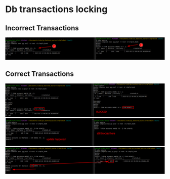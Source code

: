 # Db transactions locking


## Incorrect Transactions


![transaction_no_locking.png](img%2Ftransaction_no_locking.png)

## Correct Transactions
![transaction_locked.png](img%2Ftransaction_locked.png)
![still_blocked_after_update.png](img%2Fstill_blocked_after_update.png)
![transaction_released.png](img%2Ftransaction_released.png)